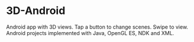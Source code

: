 # 3D-Android
Android app with 3D views. Tap a button to change scenes. Swipe to view.
Android projects implemented with Java, OpenGL ES, NDK and XML.

